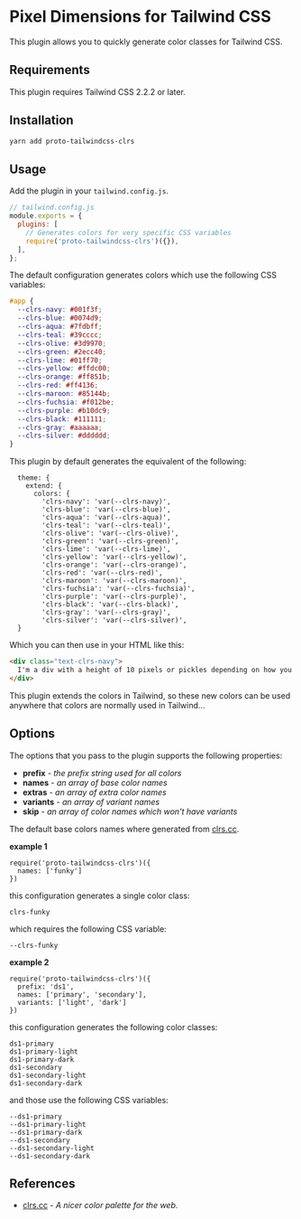 # Pixel Dimensions for Tailwind CSS

This plugin allows you to quickly generate color classes for Tailwind CSS.

## Requirements

This plugin requires Tailwind CSS 2.2.2 or later.

## Installation

```bash
yarn add proto-tailwindcss-clrs
```

## Usage

Add the plugin in your `tailwind.config.js`.


```js
// tailwind.config.js
module.exports = {
  plugins: [
    // Generates colors for very specific CSS variables
    require('proto-tailwindcss-clrs')({}),
  ],
};
```

The default configuration generates colors which use the following CSS variables:

```css
#app {
  --clrs-navy: #001f3f;
  --clrs-blue: #0074d9;
  --clrs-aqua: #7fdbff;
  --clrs-teal: #39cccc;
  --clrs-olive: #3d9970;
  --clrs-green: #2ecc40;
  --clrs-lime: #01ff70;
  --clrs-yellow: #ffdc00;
  --clrs-orange: #ff851b;
  --clrs-red: #ff4136;
  --clrs-maroon: #85144b;
  --clrs-fuchsia: #f012be;
  --clrs-purple: #b10dc9;
  --clrs-black: #111111;
  --clrs-gray: #aaaaaa;
  --clrs-silver: #dddddd;
}
```

This plugin by default generates the equivalent of the following:

```
  theme: {
    extend: {
      colors: {
        'clrs-navy': 'var(--clrs-navy)',
        'clrs-blue': 'var(--clrs-blue)',
        'clrs-aqua': 'var(--clrs-aqua)',
        'clrs-teal': 'var(--clrs-teal)',
        'clrs-olive': 'var(--clrs-olive)',
        'clrs-green': 'var(--clrs-green)',
        'clrs-lime': 'var(--clrs-lime)',
        'clrs-yellow': 'var(--clrs-yellow)',
        'clrs-orange': 'var(--clrs-orange)',
        'clrs-red': 'var(--clrs-red)',
        'clrs-maroon': 'var(--clrs-maroon)',
        'clrs-fuchsia': 'var(--clrs-fuchsia)',
        'clrs-purple': 'var(--clrs-purple)',
        'clrs-black': 'var(--clrs-black)',
        'clrs-gray': 'var(--clrs-gray)',
        'clrs-silver': 'var(--clrs-silver)',
  }
```

Which you can then use in your HTML like this:

```html
<div class="text-clrs-navy">
  I'm a div with a height of 10 pixels or pickles depending on how you pronounce it.
</div>
```
This plugin extends the colors in Tailwind, so these new colors can be used anywhere that colors are normally used in Tailwind...

## Options

The options that you pass to the plugin supports the following properties:

- **prefix** - _the prefix string used for all colors_
- **names** - _an array of base color names_
- **extras** - _an array of extra color names_
- **variants** - _an array of variant names_
- **skip** - _an array of color names which won't have variants_

The default base colors names where generated from [clrs.cc][clrs-cc].

**example 1**

```
require('proto-tailwindcss-clrs')({ 
  names: ['funky'] 
})
```
this configuration generates a single color class: 

```
clrs-funky
```
which requires the following CSS variable:

```
--clrs-funky
```

**example 2**

```
require('proto-tailwindcss-clrs')({ 
  prefix: 'ds1',
  names: ['primary', 'secondary'],
  variants: ['light', 'dark']
})
```
this configuration generates the following color classes:

```
ds1-primary
ds1-primary-light
ds1-primary-dark
ds1-secondary
ds1-secondary-light
ds1-secondary-dark
```
and those use the following CSS variables:

```
--ds1-primary
--ds1-primary-light
--ds1-primary-dark
--ds1-secondary
--ds1-secondary-light
--ds1-secondary-dark
```

## References

- [clrs.cc][clrs-cc] - _A nicer color palette for the web._



[clrs-cc]: https://clrs.cc
